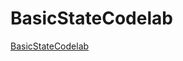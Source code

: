 # BasicStateCodelab

[BasicStateCodelab](https://developer.android.google.cn/codelabs/jetpack-compose-state?hl=zh-cn&continue=https%3A%2F%2Fdeveloper.android.google.cn%2Fcourses%2Fpathways%2Fjetpack-compose-for-android-developers-1%3Fhl%3Dzh-cn%23codelab-https%3A%2F%2Fdeveloper.android.com%2Fcodelabs%2Fjetpack-compose-state#0)